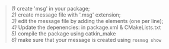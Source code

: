   > *1)* create 'msg' in your package; <br>
  > *2)* create message file with '.msg' extension; <br>
  > *3)* edit the message file by adding the elements (one per line); <br>
  > *4)* Update the depenencies: in package.xml & CMakeLists.txt <br>
  > *5)* compile the package using catkin_make <br>
  > *6)* make sure that your message is created using `rosmsg show` <br>
